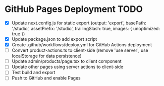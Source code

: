 # GitHub Pages Deployment TODO

- [x] Update next.config.js for static export (output: 'export', basePath: '/studio', assetPrefix: '/studio', trailingSlash: true, images: { unoptimized: true })
- [x] Update package.json to add export script
- [x] Create .github/workflows/deploy.yml for GitHub Actions deployment
- [ ] Convert product-actions.ts to client-side (remove 'use server', use localStorage for data persistence)
- [ ] Update admin/products/page.tsx to client component
- [ ] Update other pages using server actions to client-side
- [ ] Test build and export
- [ ] Push to GitHub and enable Pages
